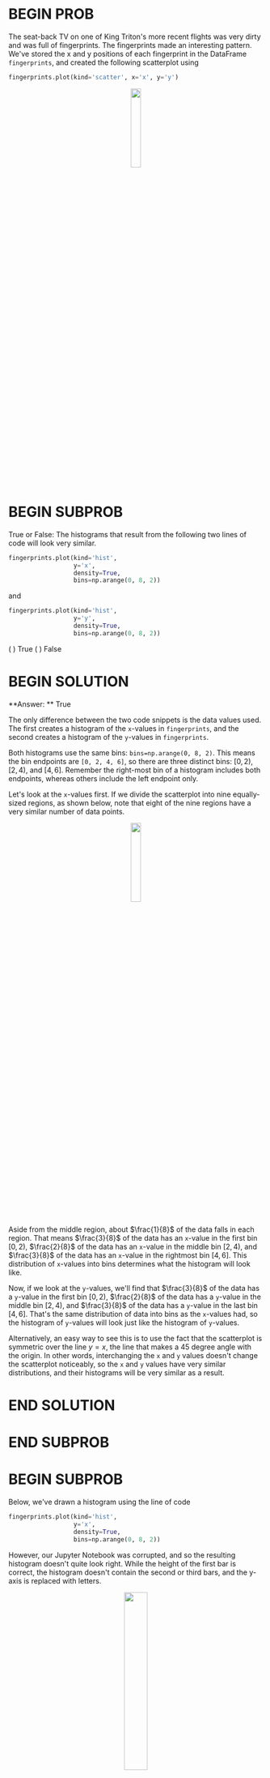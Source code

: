 # BEGIN PROB

The seat-back TV on one of King Triton's more recent flights was very dirty and was full of fingerprints. The fingerprints made an interesting pattern. We've stored the x and y positions of each fingerprint in the DataFrame `fingerprints`, and created the following scatterplot using

```py
fingerprints.plot(kind='scatter', x='x', y='y')
```

<center><img src='../assets/images/disc04/mt-hist.png' width=20%></center>


# BEGIN SUBPROB

True or False: The histograms that result from the following two lines of code will look very similar.

```py
fingerprints.plot(kind='hist', 
                  y='x',
                  density=True,
                  bins=np.arange(0, 8, 2))
```
and 

```py
fingerprints.plot(kind='hist', 
                  y='y',
                  density=True,
                  bins=np.arange(0, 8, 2))
```

( ) True
( ) False

# BEGIN SOLUTION

**Answer: ** True

The only difference between the two code snippets is the data values used. The first creates a histogram of the `x`-values in `fingerprints`, and the second creates a histogram of the `y`-values in `fingerprints`. 

Both histograms use the same bins: `bins=np.arange(0, 8, 2)`. This means the bin endpoints are `[0, 2, 4, 6]`, so there are three distinct bins: $[0, 2)$, $[2, 4)$, and $[4, 6]$. Remember the right-most bin of a histogram includes both endpoints, whereas others include the left endpoint only.

Let's look at the `x`-values first. If we divide the scatterplot into nine equally-sized regions, as shown below, note that eight of the nine regions have a very similar number of data points. 

<center><img src='../assets/images/disc04/regions.png' width=20%></center>

Aside from the middle region, about $\frac{1}{8}$ of the data falls in each region. That means $\frac{3}{8}$ of the data has an `x`-value in the first bin $[0, 2)$, $\frac{2}{8}$ of the data has an `x`-value in the middle bin $[2, 4)$, and $\frac{3}{8}$ of the data has an `x`-value in the rightmost bin $[4, 6]$. This distribution of `x`-values into bins determines what the histogram will look like.

Now, if we look at the `y`-values, we'll find that $\frac{3}{8}$ of the data has a `y`-value in the first bin $[0, 2)$, $\frac{2}{8}$ of the data has a `y`-value in the middle bin $[2, 4)$, and $\frac{3}{8}$ of the data has a `y`-value in the last bin $[4, 6]$. That's the same distribution of data into bins as the `x`-values had, so the histogram of `y`-values will look just like the histogram of `y`-values.

Alternatively, an easy way to see this is to use the fact that the scatterplot is symmetric over the line $y=x$, the line that makes a 45 degree angle with the origin. In other words, interchanging the `x` and `y` values doesn't change the scatterplot noticeably, so the `x` and `y` values have very similar distributions, and their histograms will be very similar as a result.

# END SOLUTION

# END SUBPROB

# BEGIN SUBPROB
Below, we've drawn a histogram using the line of code

```py
fingerprints.plot(kind='hist', 
                  y='x',
                  density=True,
                  bins=np.arange(0, 8, 2))
```

However, our Jupyter Notebook was corrupted, and so the resulting histogram doesn't quite look right. While the height of the first bar is correct, the histogram doesn't contain the second or third bars, and the y-axis is replaced with letters.

<center><img src='../assets/images/disc04/mt-hist-2.png' width=30%></center>

Which of the four options on the y-axis is closest to where the height of the middle bar should be?

( ) A
( ) B
( ) C
( ) D

Which of the four options on the y-axis is closest to where the height of the rightmost bar should be?

( ) A
( ) B
( ) C
( ) D

# BEGIN SOLUTION

**Answer: ** B, then C

We've already determined that the first bin should contain $\frac{3}{8}$ of the values, the middle bin should contain  $\frac{2}{8}$ of the values, and the rightmost bin should contain  $\frac{3}{8}$ of the values. The middle bar of the histogram should therefore be two-thirds as tall as the first bin, and the rightmost bin should be equally as tall as the first bin. The only reasonable height for the middle bin is B, as it's closest to two-thirds of the height of the first bar. Similarly, the rightmost bar must be at height C, as it's the only one close to the height of the first bar.

# END SOLUTION

# END SUBPROB

# END PROB